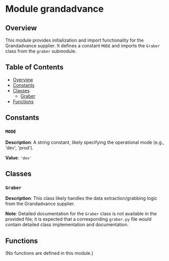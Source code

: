 # Module grandadvance

## Overview

This module provides initialization and import functionality for the Grandadvance supplier.  It defines a constant `MODE` and imports the `Graber` class from the `graber` submodule.

## Table of Contents

* [Overview](#overview)
* [Constants](#constants)
* [Classes](#classes)
    * [Graber](#graber)
* [Functions](#functions)


## Constants

### `MODE`

**Description**: A string constant, likely specifying the operational mode (e.g., 'dev', 'prod').

**Value**: `'dev'`


## Classes

### `Graber`

**Description**: This class likely handles the data extraction/grabbing logic from the Grandadvance supplier.

**Note**:  Detailed documentation for the `Graber` class is not available in the provided file; it is expected that a corresponding `graber.py` file would contain detailed class implementation and documentation.


## Functions


(No functions are defined in this module.)